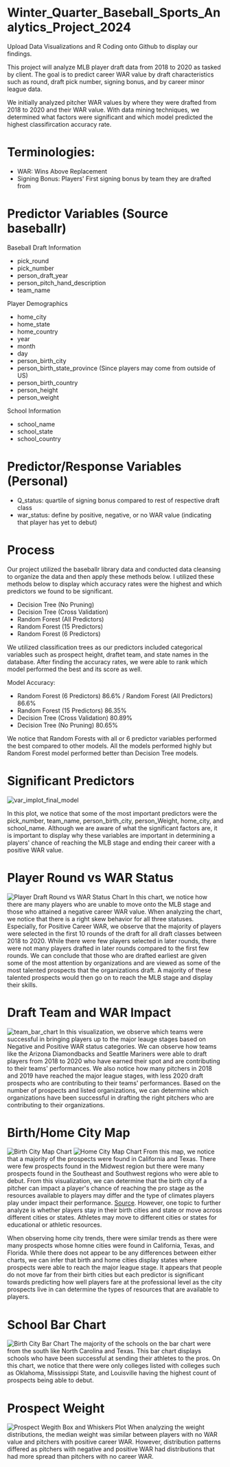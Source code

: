 # Winter_Quarter_Baseball_Sports_Analytics_Project_2024

Upload Data Visualizations and R Coding onto Github to display our findings.

This project will analyze MLB player draft data from 2018 to 2020 as tasked by client. The goal is to predict career WAR value by draft characteristics such as round, draft pick number, signing bonus, and by career minor league data. 

We initially analyzed pitcher WAR values by where they were drafted from 2018 to 2020 and their WAR value. With data mining techniques, we determined what factors were significant and which model predicted the highest classifircation accuracy rate.

# Terminologies:
- WAR: Wins Above Replacement
- Signing Bonus: Players' First signing bonus by team they are drafted from

# Predictor Variables (Source baseballr)
Baseball Draft Information
- pick_round
- pick_number
- person_draft_year
- person_pitch_hand_description
- team_name

Player Demographics
- home_city
- home_state
- home_country
- year
- month
- day
- person_birth_city
- person_birth_state_province (Since players may come from outside of US)
- person_birth_country
- person_height
- person_weight

School Information
- school_name
- school_state
- school_country

# Predictor/Response Variables (Personal)
- Q_status: quartile of signing bonus compared to rest of respective draft class
- war_status: define by positive, negative, or no WAR value (indicating that player has yet to debut)

# Process
Our project utilized the baseballr library data and conducted data cleansing to organize the data and then apply these methods below. I utilized these methods below to display which accuracy rates were the highest and which predictors we found to be significant.

- Decision Tree (No Pruning) 
- Decision Tree (Cross Validation) 
- Random Forest (All Predictors)
- Random Forest (15 Predictors) 
- Random Forest (6 Predictors) 

We utilized classification trees as our predictors included categorical variables such as prospect height, draftet team, and state names in the database. After finding the accuracy rates, we were able to rank which model performed the best and its score as well.

Model Accuracy:
- Random Forest (6 Predictors) 86.6% / Random Forest (All Predictors) 86.6%
- Random Forest (15 Predictors) 86.35%
- Decision Tree (Cross Validation) 80.89%
- Decision Tree (No Pruning) 80.65%

We notice that Random Forests with all or 6 predictor variables performed the best compared to other models. All the models performed highly but Random Forest model performed better than Decision Tree models. 

# Significant Predictors
![var_implot_final_model](https://github.com/NathanKim0107/Winter_Quarter_Baseball_Sports_Analytics_Project_2024/assets/128879072/06cac7b5-c90a-45e6-b662-ef6229621d66)

In this plot, we notice that some of the most important predictors were the pick_number, team_name, person_birth_city, person_Weight, home_city, and school_name. Although we are aware of what the significant factors are, it is important to display why these variables are important in determining a players' chance of reaching the MLB stage and ending their career with a positive WAR value.

# Player Round vs WAR Status
![Player Draft Round vs WAR Status Chart](https://github.com/NathanKim0107/Winter_Quarter_Baseball_Sports_Analytics_Project_2024/assets/128879072/51d8ec80-b09b-4d72-824d-905acb916ea3)
In this chart, we notice how there are many players who are unable to move onto the MLB stage and those who attained a negative career WAR value. When analyzing the chart, we notice that there is a right skew behavior for all three statuses. Especially, for Positive Career WAR, we observe that the majority of players were selected in the first 10 rounds of the draft for all draft classes between 2018 to 2020. While there were few players selected in later rounds, there were not many players drafted in later rounds compared to the first few rounds. We can conclude that those who are drafted earliest are given some of the most attention by organizations and are viewed as some of the most talented prospects that the organizations draft. A majority of these talented prospects would then go on to reach the MLB stage and display their skills. 

# Draft Team and WAR Impact
![team_bar_chart](https://github.com/NathanKim0107/Winter_Quarter_Baseball_Sports_Analytics_Project_2024/assets/128879072/99bc41dd-215b-4769-8bde-791595a7d49e)
In this visualization, we observe which teams were successful in bringing players up to the major leauge stages based on Negative and Positive WAR status categories. We can observe how teams like the Arizona Diamondbacks and Seattle Mariners were able to draft players from 2018 to 2020 who have earned their spot and are contributing to their teams' performances. We also notice how many pitchers in 2018 and 2019 have reached the major league stages, with less 2020 draft prospects who are contributing to their teams' performances. Based on the number of prospects and listed organizations, we can determine which organizations have been successful in drafting the right pitchers who are contributing to their organizations. 

# Birth/Home City Map
![Birth City Map Chart](https://github.com/NathanKim0107/Winter_Quarter_Baseball_Sports_Analytics_Project_2024/assets/128879072/659954cf-eb72-44cc-bc19-580103e5b798)
![Home City Map Chart](https://github.com/NathanKim0107/Winter_Quarter_Baseball_Sports_Analytics_Project_2024/assets/128879072/cee4b469-28b3-4aff-a348-ee85c5a41e10)
From this map, we notice that a majority of the prospects were found in California and Texas. There were few prospects found in the Midwest region but there were many prospects found in the Southeast and Southwest regions who were able to debut. From this visualization, we can determine that the birth city of a pitcher can impact a player's chance of reaching the pro stage as the resources available to players may differ and the type of climates players play under impact their performance. [Source](https://www.npr.org/2023/04/12/1169266941/global-warming-could-be-juicing-baseball-home-runs-study-finds#:~:text=Hotter%20temperatures%20may%20take%20a,of%20an%20advantage%20over%20pitchers.%22). However, one topic to further analyze is whether players stay in their birth cities and state or move across different cities or states. Athletes may move to different cities or states for educational or athletic resources. 

When observing home city trends, there were similar trends as there were many prospects whose homne cities were found in California, Texas, and Florida. While there does not appear to be any differences between either charts, we can infer that birth and home cities display states where prospects were able to reach the major league stage. It appears that people do not move far from their birth cities but each predictor is significant towards predicting how well players fare at the professional level as the city prospects live in can determine the types of resources that are available to players.


# School Bar Chart
![Birth City Bar Chart](https://github.com/NathanKim0107/Winter_Quarter_Baseball_Sports_Analytics_Project_2024/assets/128879072/60ed65e5-9c69-4d9d-9783-e1b3710a71a0)
The majority of the schools on the bar chart were from the south like North Carolina and Texas. This bar chart displays schools who have been successful at sending their athletes to the pros. On this chart, we notice that there were only colleges listed with colleges such as Oklahoma, Mississippi State, and Louisville having the highest count of prospects being able to debut. 

# Prospect Weight
![Prospect Wegith Box and Whiskers Plot](https://github.com/user-attachments/assets/77c2f8aa-847d-4b8e-9d6a-d6920414daf2)
When analyzing the weight distributions, the median weight was similar between players with no WAR value and pitchers with positive career WAR. However, distribution patterns differed as pitchers with negative and positive WAR had distributions that had more spread than pitchers with no career WAR. 
